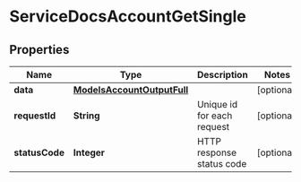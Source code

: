 

# ServiceDocsAccountGetSingle

## Properties

Name | Type | Description | Notes
------------ | ------------- | ------------- | -------------
**data** | [**ModelsAccountOutputFull**](ModelsAccountOutputFull.md) |  |  [optional]
**requestId** | **String** | Unique id for each request |  [optional]
**statusCode** | **Integer** | HTTP response status code |  [optional]




